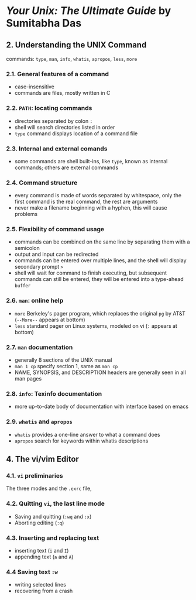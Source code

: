 # _Your Unix: The Ultimate Guide_ by Sumitabha Das

##  2.   Understanding the UNIX Command
commands: `type`, `man`, `info`, `whatis`, `apropos`, `less`, `more`
### 2.1. General features of a command
  - case-insensitive
  - commands are files, mostly written in C
### 2.2. `PATH`: locating commands
  - directories separated by colon `:`
  - shell will search directories listed in order
  - `type` command displays location of a command file
### 2.3. Internal and external comands
  - some commands are shell built-ins, like `type`, known as internal commands; others are external commands
### 2.4. Command structure
  - every command is made of words separated by whitespace, only the first command is the real command, the rest are arguments 
  - never make a filename beginning with a hyphen, this will cause problems
### 2.5. Flexibility of command usage
  - commands can be combined on the same line by separating them with a semicolon
  - output and input can be redirected
  - commands can be entered over multiple lines, and the shell will display secondary prompt `>`
  - shell will wait for command to finish executing, but subsequent commands can still be entered, they will be entered into a type-ahead `buffer`
### 2.6. `man`: online help
  - `more` Berkeley's pager program, which replaces the original `pg` by AT&T (`--More--` appears at bottom)
  - `less` standard pager on Linux systems, modeled on vi (`:` appears at bottom)
### 2.7. `man` documentation
  - generally 8 sections of the UNIX manual
  - `man 1 cp` specify section 1, same as `man cp`
  - NAME, SYNOPSIS, and DESCRIPTION headers are generally seen in all man pages
### 2.8. `info`: Texinfo documentation
  - more up-to-date body of documentation with interface based on emacs
### 2.9. `whatis` and `apropos`
  - `whatis` provides a one-line answer to what a command does
  - `apropos` search for keywords within whatis descriptions
##  4.   The vi/vim Editor
### 4.1. `vi` preliminaries
The three modes and the `.exrc` file, 
### 4.2. Quitting `vi`, the last line mode
- Saving and quitting (`:wq` and `:x`)
- Aborting editing (`:q`)
### 4.3. Inserting and replacing text
- inserting text (`i` and `I`)
- appending text (`a` and `A`)
### 4.4 Saving text `:w`
- writing selected lines
- recovering from a crash